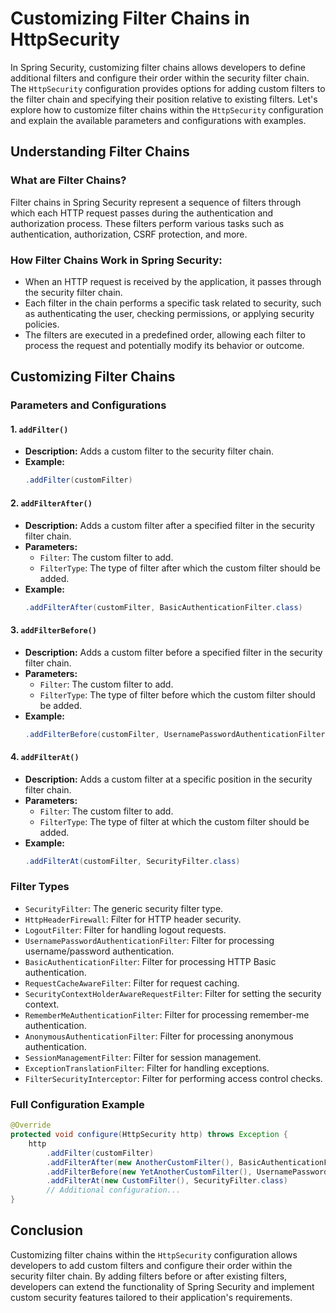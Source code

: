 # Customizing Filter Chains in HttpSecurity

In Spring Security, customizing filter chains allows developers to define additional filters and configure their order within the security filter chain. The `HttpSecurity` configuration provides options for adding custom filters to the filter chain and specifying their position relative to existing filters. Let's explore how to customize filter chains within the `HttpSecurity` configuration and explain the available parameters and configurations with examples.

## Understanding Filter Chains

### What are Filter Chains?

Filter chains in Spring Security represent a sequence of filters through which each HTTP request passes during the authentication and authorization process. These filters perform various tasks such as authentication, authorization, CSRF protection, and more.

### How Filter Chains Work in Spring Security:

- When an HTTP request is received by the application, it passes through the security filter chain.
- Each filter in the chain performs a specific task related to security, such as authenticating the user, checking permissions, or applying security policies.
- The filters are executed in a predefined order, allowing each filter to process the request and potentially modify its behavior or outcome.

## Customizing Filter Chains

### Parameters and Configurations

#### 1. `addFilter()`

- **Description:** Adds a custom filter to the security filter chain.
- **Example:**
  ```java
  .addFilter(customFilter)
  ```

#### 2. `addFilterAfter()`

- **Description:** Adds a custom filter after a specified filter in the security filter chain.
- **Parameters:**
    - `Filter`: The custom filter to add.
    - `FilterType`: The type of filter after which the custom filter should be added.
- **Example:**
  ```java
  .addFilterAfter(customFilter, BasicAuthenticationFilter.class)
  ```

#### 3. `addFilterBefore()`

- **Description:** Adds a custom filter before a specified filter in the security filter chain.
- **Parameters:**
    - `Filter`: The custom filter to add.
    - `FilterType`: The type of filter before which the custom filter should be added.
- **Example:**
  ```java
  .addFilterBefore(customFilter, UsernamePasswordAuthenticationFilter.class)
  ```

#### 4. `addFilterAt()`

- **Description:** Adds a custom filter at a specific position in the security filter chain.
- **Parameters:**
    - `Filter`: The custom filter to add.
    - `FilterType`: The type of filter at which the custom filter should be added.
- **Example:**
  ```java
  .addFilterAt(customFilter, SecurityFilter.class)
  ```

### Filter Types

- `SecurityFilter`: The generic security filter type.
- `HttpHeaderFirewall`: Filter for HTTP header security.
- `LogoutFilter`: Filter for handling logout requests.
- `UsernamePasswordAuthenticationFilter`: Filter for processing username/password authentication.
- `BasicAuthenticationFilter`: Filter for processing HTTP Basic authentication.
- `RequestCacheAwareFilter`: Filter for request caching.
- `SecurityContextHolderAwareRequestFilter`: Filter for setting the security context.
- `RememberMeAuthenticationFilter`: Filter for processing remember-me authentication.
- `AnonymousAuthenticationFilter`: Filter for processing anonymous authentication.
- `SessionManagementFilter`: Filter for session management.
- `ExceptionTranslationFilter`: Filter for handling exceptions.
- `FilterSecurityInterceptor`: Filter for performing access control checks.

### Full Configuration Example

```java
@Override
protected void configure(HttpSecurity http) throws Exception {
    http
        .addFilter(customFilter)
        .addFilterAfter(new AnotherCustomFilter(), BasicAuthenticationFilter.class)
        .addFilterBefore(new YetAnotherCustomFilter(), UsernamePasswordAuthenticationFilter.class)
        .addFilterAt(new CustomFilter(), SecurityFilter.class)
        // Additional configuration...
}
```

## Conclusion

Customizing filter chains within the `HttpSecurity` configuration allows developers to add custom filters and configure their order within the security filter chain. By adding filters before or after existing filters, developers can extend the functionality of Spring Security and implement custom security features tailored to their application's requirements.

